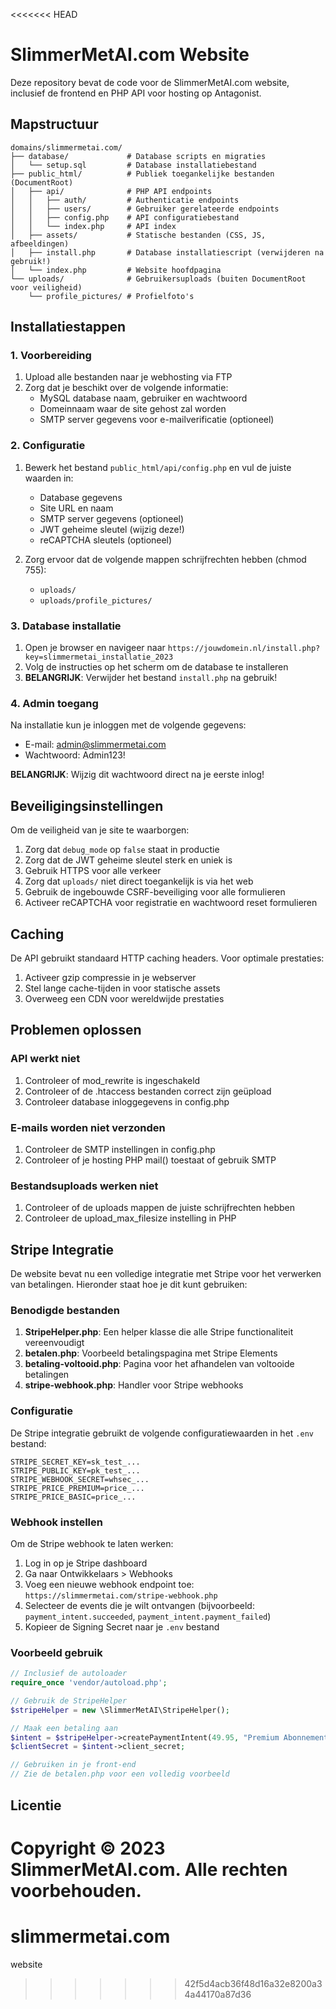 <<<<<<< HEAD
# SlimmerMetAI.com Website

Deze repository bevat de code voor de SlimmerMetAI.com website, inclusief de frontend en PHP API voor hosting op Antagonist.

## Mapstructuur

```
domains/slimmermetai.com/
├── database/             # Database scripts en migraties
│   └── setup.sql         # Database installatiebestand
├── public_html/          # Publiek toegankelijke bestanden (DocumentRoot)
│   ├── api/              # PHP API endpoints
│   │   ├── auth/         # Authenticatie endpoints
│   │   ├── users/        # Gebruiker gerelateerde endpoints
│   │   ├── config.php    # API configuratiebestand
│   │   └── index.php     # API index
│   ├── assets/           # Statische bestanden (CSS, JS, afbeeldingen)
│   ├── install.php       # Database installatiescript (verwijderen na gebruik!)
│   └── index.php         # Website hoofdpagina
└── uploads/              # Gebruikersuploads (buiten DocumentRoot voor veiligheid)
    └── profile_pictures/ # Profielfoto's
```

## Installatiestappen

### 1. Voorbereiding

1. Upload alle bestanden naar je webhosting via FTP
2. Zorg dat je beschikt over de volgende informatie:
   - MySQL database naam, gebruiker en wachtwoord
   - Domeinnaam waar de site gehost zal worden
   - SMTP server gegevens voor e-mailverificatie (optioneel)

### 2. Configuratie

1. Bewerk het bestand `public_html/api/config.php` en vul de juiste waarden in:
   - Database gegevens
   - Site URL en naam
   - SMTP server gegevens (optioneel)
   - JWT geheime sleutel (wijzig deze!)
   - reCAPTCHA sleutels (optioneel)

2. Zorg ervoor dat de volgende mappen schrijfrechten hebben (chmod 755):
   - `uploads/`
   - `uploads/profile_pictures/`

### 3. Database installatie

1. Open je browser en navigeer naar `https://jouwdomein.nl/install.php?key=slimmermetai_installatie_2023`
2. Volg de instructies op het scherm om de database te installeren
3. **BELANGRIJK**: Verwijder het bestand `install.php` na gebruik!

### 4. Admin toegang

Na installatie kun je inloggen met de volgende gegevens:

- E-mail: admin@slimmermetai.com
- Wachtwoord: Admin123!

**BELANGRIJK**: Wijzig dit wachtwoord direct na je eerste inlog!

## Beveiligingsinstellingen

Om de veiligheid van je site te waarborgen:

1. Zorg dat `debug_mode` op `false` staat in productie
2. Zorg dat de JWT geheime sleutel sterk en uniek is
3. Gebruik HTTPS voor alle verkeer
4. Zorg dat `uploads/` niet direct toegankelijk is via het web
5. Gebruik de ingebouwde CSRF-beveiliging voor alle formulieren
6. Activeer reCAPTCHA voor registratie en wachtwoord reset formulieren

## Caching

De API gebruikt standaard HTTP caching headers. Voor optimale prestaties:

1. Activeer gzip compressie in je webserver
2. Stel lange cache-tijden in voor statische assets
3. Overweeg een CDN voor wereldwijde prestaties

## Problemen oplossen

### API werkt niet

1. Controleer of mod_rewrite is ingeschakeld
2. Controleer of de .htaccess bestanden correct zijn geüpload
3. Controleer database inloggegevens in config.php

### E-mails worden niet verzonden

1. Controleer de SMTP instellingen in config.php
2. Controleer of je hosting PHP mail() toestaat of gebruik SMTP

### Bestandsuploads werken niet

1. Controleer of de uploads mappen de juiste schrijfrechten hebben
2. Controleer de upload_max_filesize instelling in PHP

## Stripe Integratie

De website bevat nu een volledige integratie met Stripe voor het verwerken van betalingen. Hieronder staat hoe je dit kunt gebruiken:

### Benodigde bestanden

1. **StripeHelper.php**: Een helper klasse die alle Stripe functionaliteit vereenvoudigt
2. **betalen.php**: Voorbeeld betalingspagina met Stripe Elements
3. **betaling-voltooid.php**: Pagina voor het afhandelen van voltooide betalingen
4. **stripe-webhook.php**: Handler voor Stripe webhooks

### Configuratie

De Stripe integratie gebruikt de volgende configuratiewaarden in het `.env` bestand:

```
STRIPE_SECRET_KEY=sk_test_...
STRIPE_PUBLIC_KEY=pk_test_...
STRIPE_WEBHOOK_SECRET=whsec_...
STRIPE_PRICE_PREMIUM=price_...
STRIPE_PRICE_BASIC=price_...
```

### Webhook instellen

Om de Stripe webhook te laten werken:

1. Log in op je Stripe dashboard
2. Ga naar Ontwikkelaars > Webhooks
3. Voeg een nieuwe webhook endpoint toe: `https://slimmermetai.com/stripe-webhook.php`
4. Selecteer de events die je wilt ontvangen (bijvoorbeeld: `payment_intent.succeeded`, `payment_intent.payment_failed`)
5. Kopieer de Signing Secret naar je `.env` bestand

### Voorbeeld gebruik

```php
// Inclusief de autoloader
require_once 'vendor/autoload.php';

// Gebruik de StripeHelper
$stripeHelper = new \SlimmerMetAI\StripeHelper();

// Maak een betaling aan
$intent = $stripeHelper->createPaymentIntent(49.95, "Premium Abonnement");
$clientSecret = $intent->client_secret;

// Gebruiken in je front-end
// Zie de betalen.php voor een volledig voorbeeld
```

## Licentie

Copyright © 2023 SlimmerMetAI.com. Alle rechten voorbehouden. 
=======
# slimmermetai.com
website
>>>>>>> 42f5d4acb36f48d16a32e8200a34a44170a87d36
